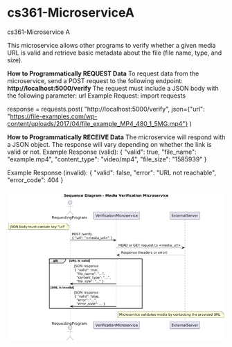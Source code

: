 # cs361-MicroserviceA
cs361-Microservice A

This microservice allows other programs to verify whether a given media URL is valid and retrieve basic metadata about the file (file name, type, and size).

**How to Programmatically REQUEST Data**
To request data from the microservice, send a POST request to the following endpoint: **http://localhost:5000/verify**
The request must include a JSON body with the following parameter: url
Example Request:
import requests

response = requests.post(
    "http://localhost:5000/verify",
    json={"url": "https://file-examples.com/wp-content/uploads/2017/04/file_example_MP4_480_1_5MG.mp4"}
)

**How to Programmatically RECEIVE Data**
The microservice will respond with a JSON object. The response will vary depending on whether the link is valid or not.
Example Response (valid):
{
  "valid": true,
  "file_name": "example.mp4",
  "content_type": "video/mp4",
  "file_size": "1585939"
}

Example Response (invalid):
{
  "valid": false,
  "error": "URL not reachable",
  "error_code": 404
}

![UML Sequence Diagram](UML.png)
